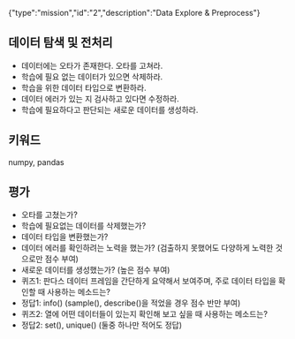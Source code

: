 {"type":"mission","id":"2","description":"Data Explore & Preprocess"}
## 데이터 탐색 및 전처리 
* 데이터에는 오타가 존재한다. 오타를 고쳐라.
* 학습에 필요 없는 데이터가 있으면 삭제하라.
* 학습을 위한 데이터 타입으로 변환하라.
* 데이터 에러가 있는 지 검사하고 있다면 수정하라.
* 학습에 필요하다고 판단되는 새로운 데이터를 생성하라.

## 키워드
numpy, pandas

## 평가
* 오타를 고쳤는가?
* 학습에 필요없는 데이터를 삭제했는가?
* 데이터 타입을 변환했는가?
* 데이터 에러를 확인하려는 노력을 했는가? (검출하지 못했어도 다양하게 노력한 것으로만 점수 부여)
* 새로운 데이터를 생성했는가? (높은 점수 부여)
* 퀴즈1: 판다스 데이터 프레임을 간단하게 요약해서 보여주며, 주로 데이터 타입을 확인할 때 사용하는 메소드는? 
* 정답1: info() (sample(), describe()을 적었을 경우 점수 반만 부여)
* 퀴즈2: 열에 어떤 데이터들이 있는지 확인해 보고 싶을 때 사용하는 메소드는? 
* 정답2: set(), unique() (둘중 하나만 적어도 정답)
 
